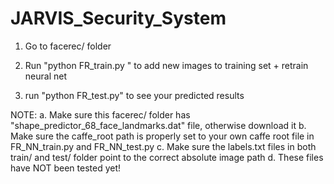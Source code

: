 # JARVIS_Security_System

1. Go to facerec/ folder

2. Run "python FR_train.py <name>" to add new images to training set + retrain neural net

3. run "python FR_test.py" to see your predicted results

NOTE:
a. Make sure this facerec/ folder has "shape_predictor_68_face_landmarks.dat" file, otherwise download it
b. Make sure the caffe_root path is properly set to your own caffe root file in FR_NN_train.py and FR_NN_test.py
c. Make sure the labels.txt files in both train/ and test/ folder point to the correct absolute image path
d. These files have NOT been tested yet!
